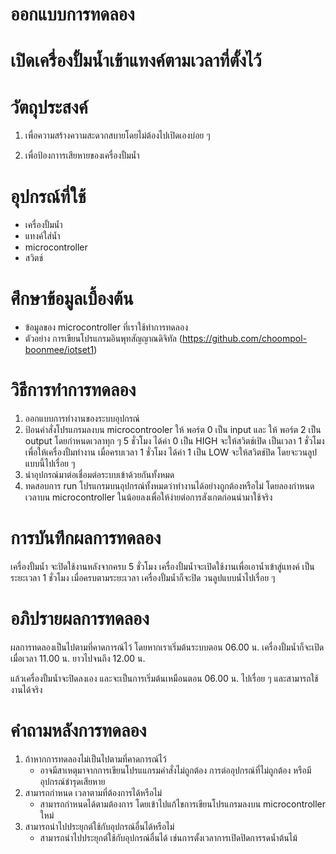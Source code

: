 # ออกแบบการทดลอง
# เปิดเครื่องปั้มน้ำเข้าแทงค์ตามเวลาที่ตั้งไว้
# วัตถุประสงค์
1. เพื่อความสร้างความสะดวกสบายโดยไม่ต้องไปเปิดเองบ่อย ๆ

2. เพื่อป้องกาารเสียหายของเครื่องปั้มน้ำ

# อุปกรณ์ที่ใช้
- เครื่องปั้มน้ำ
- แทงค์ใส่น้ำ
- microcontroller
- สวิตช์

# ศึกษาข้อมูลเบื้องต้น
- ข้อมูลของ microcontroller ที่เราใช้ทำการทดลอง
- ตัวอย่าง การเขียนโปรแกรมอินพุทสัญญาณดิจิทัล (https://github.com/choompol-boonmee/iotset1) 

# วิธีการทำการทดลอง
1. ออกแบบการทำงานของระบบอุปกรณ์
2. ป้อนคำสั่งโปรแกรมลงบน microcontrooler ให้ พอร์ต 0 เป็น input และ ให้ พอร์ต 2 เป็น output 
   โดยกำหนดเวลาทุก ๆ 5 ชั่วโมง ได้ค่า 0 เป็น HIGH จะให้สวิตช์เปิด เป็นเวลา 1 ชั่วโมง เพื่อให้เครื่องปั้มทำงาน
   เมื่อครบเวลา 1 ชั่วโมง ได้ค่า 1 เป็น LOW จะให้สวิตช์ปิด โดยจะวนลูปแบบนี้ไปเรื่อย ๆ
3. นำอุปกรณ์มาต่อเชื่อมต่อระบบเข้าด้วยกันทั้งหมด
4. ทดสอบการ run โปรแกรมบนอุปกรณ์ทั้งหมดว่าทำงานได้อย่างถูกต้องหรือไม่ โดยลองกำหนดเวลาบน microcontroller ในน้อยลงเพื่อให้ง่ายต่อการสังเกตก่อนนำมาใช้จริง

# การบันทึกผลการทดลอง
เครื่องปั้มน้ำ จะปิดใช้งานหลังจากครบ 5 ชั่วโมง เครื่องปั้มน้ำจะเปิดใช้งานเพื่อเอาน้ำเข้าสู่แทงค์ เป็นระยะเวลา 1 ชั่วโมง เมื่อครบตามระยะเวลา เครื่องปั้มน้ำก็จะปิด วนลูปแบบน้ำไปเรื่อย ๆ 

# อภิปรายผลการทดลอง
ผลการทดลองเป็นไปตามที่คาดการณ์ไว้ โดยหากเราเริ่มต้นระบบตอน 06.00 น. เครื่องปั้มน้ำก็จะเปิดเมื่อเวลา 11.00 น. ยาวไปจนถึง 12.00 น. 

แล้วเครื่องปั้มน้ำจะปิดลงเอง และจะเป็นการเริ่มต้นเหมือนตอน 06.00 น. ไปเรื่อย ๆ และสามารถใช้งานได้จริง

# คำถามหลังการทดลอง
1. ถ้าหากการทดลองไม่เป็นไปตามที่คาดการณ์ไว้
   - อาจมีสาเหตุมาจากการเขียนโปรแแกรมคำสั่งไม่ถูกต้อง การต่ออุปกรณ์ที่ไม่ถูกต้อง หรือมีอุปกรณ์ชำรุดเสียหาย
2. สามารถกำหนด เวลาตามที่ต้องการได้หรือไม่
   - สามารถกำหนดได้ตามต้องการ โดยเข้าไปแก้ไขการเขียนโปรแกรมลงบน microcontroller ใหม่
3. สามารถนำไปประยุกต์ใช้กับอุปกรณ์อื่นได้หรือไม่
   - สามารถนำไปประยุกต์ใช้กับอุปกรณ์อื่นได้ เช่นการตั้งเวลาการเปิดปิดการรดน้ำต้นไม้
